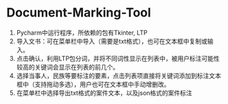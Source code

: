 # Document-Marking-Tool

1. Pycharm中运行程序，所依赖的包有Tkinter, LTP
2. 导入文书：可在菜单栏中导入（需要是txt格式），也可在文本框中复制或输入。
3. 点击确认，利用LTP包分词，并将不同词性显示在列表中，被用户标注可能性较高的关键词会显示在列表的前几个。
4. 选择当事人，民族等要标注的要素，点击列表项直接将关键词添加到标注文本框中（支持拖动多选），用户也可在文本框中手动增删改。
5. 在菜单栏中选择导出txt格式的案件文本，以及json格式的案件标注

